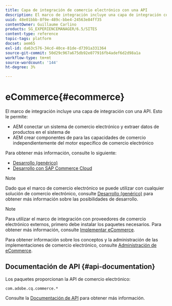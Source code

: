 ```yaml
---
title: Capa de integración de comercio electrónico con una API
description: El marco de integración incluye una capa de integración con una API.
uuid: 48e01bbb-8f9e-489c-bbe4-24563e84ff35
contentOwner: Guillaume Carlino
products: SG_EXPERIENCEMANAGER/6.5/SITES
content-type: reference
topic-tags: platform
docset: aem65
exl-id: da63c576-34cd-40ce-81de-d7391a331364
source-git-commit: 50d29c967a675db92e077916fb4adef6d2d98a1a
workflow-type: tm+mt
source-wordcount: '144'
ht-degree: 3%

---
```


# eCommerce{#ecommerce}

El marco de integración incluye una capa de integración con una API. Esto le permite:

* AEM conectar un sistema de comercio electrónico y extraer datos de productos en el sistema de
* AEM crear componentes de para las capacidades de comercio independientemente del motor específico de comercio electrónico

Para obtener más información, consulte lo siguiente:

* [Desarrollo (genérico)](/help/commerce/cif-classic/developing/generic.md)
* [Desarrollo con SAP Commerce Cloud](/help/commerce/cif-classic/developing/sap-commerce-cloud.md)

>[!NOTE]
>
>Dado que el marco de comercio electrónico se puede utilizar con cualquier solución de comercio electrónico, consulte [Desarrollo (genérico)](/help/commerce/cif-classic/developing/generic.md) para obtener más información sobre las posibilidades de desarrollo.

>[!NOTE]
>
>Para utilizar el marco de integración con proveedores de comercio electrónico externos, primero debe instalar los paquetes necesarios. Para obtener más información, consulte [Implementar eCommerce](/help/commerce/cif-classic/deploying/ecommerce.md).
>
>Para obtener información sobre los conceptos y la administración de las implementaciones de comercio electrónico, consulte [Administración de eCommerce](/help/commerce/cif-classic/administering/ecommerce.md).

## Documentación de API {#api-documentation}

Los paquetes proporcionan la API de comercio electrónico:

`com.adobe.cq.commerce.*`

Consulte la [Documentación de API](https://helpx.adobe.com/experience-manager/6-5/sites/developing/using/reference-materials/javadoc/index.html) para obtener más información.
